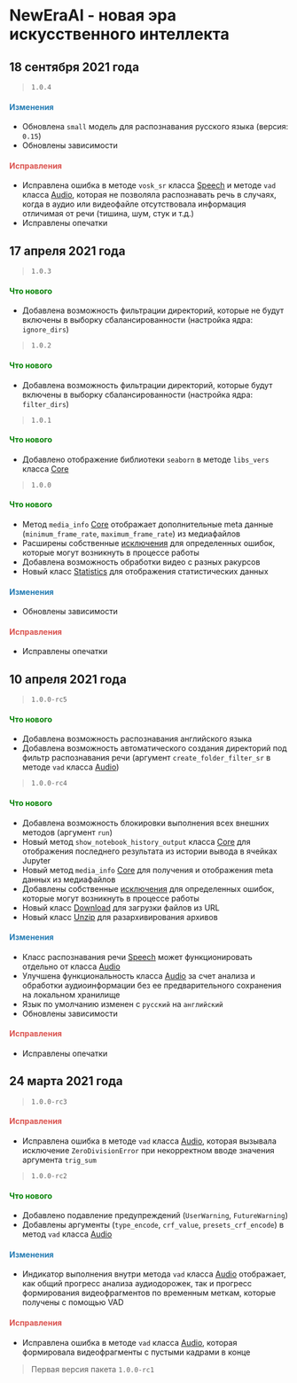 # NewEraAI - новая эра искусственного интеллекта 

## 18 сентября 2021 года

> `1.0.4`

<h4><span style="color:#247CB4;">Изменения</span></h4>

- Обновлена `small` модель для распознавания русского языка (версия: `0.15`)
- Обновлены зависимости

<h4><span style="color:#DB534F;">Исправления</span></h4>

- Исправлена ошибка в методе `vosk_sr` класса [Speech](https://github.com/DmitryRyumin/NewEraAI/blob/main/neweraai/modules/lab/speech.py) и методе `vad` класса [Audio](https://github.com/DmitryRyumin/NewEraAI/blob/main/neweraai/modules/lab/audio.py), которая не позволяла распознавать речь в случаях, когда в аудио или видеофайле отсутствовала информация отличимая от речи (тишина, шум, стук и т.д.)
- Исправлены опечатки

## 17 апреля 2021 года

> `1.0.3`

<h4><span style="color:#008000;">Что нового</span></h4>

- Добавлена возможность фильтрации директорий, которые не будут включены в выборку сбалансированности (настройка ядра: `ignore_dirs`)

> `1.0.2`

<h4><span style="color:#008000;">Что нового</span></h4>

- Добавлена возможность фильтрации директорий, которые будут включены в выборку сбалансированности (настройка ядра: `filter_dirs`)

> `1.0.1`

<h4><span style="color:#008000;">Что нового</span></h4>

- Добавлено отображение библиотеки `seaborn` в методе `libs_vers` класса [Core](https://github.com/DmitryRyumin/NewEraAI/blob/main/neweraai/modules/core/core.py)

> `1.0.0`

<h4><span style="color:#008000;">Что нового</span></h4>

- Метод `media_info` [Core](https://github.com/DmitryRyumin/NewEraAI/blob/main/neweraai/modules/core/core.py) отображает дополнительные meta данные (`minimum_frame_rate`, `maximum_frame_rate`) из медиафайлов
- Расширены собственные [исключения](https://github.com/DmitryRyumin/NewEraAI/blob/main/neweraai/modules/core/exceptions.py) для определенных ошибок, которые могут возникнуть в процессе работы
- Добавлена возможность обработки видео с разных ракурсов
- Новый класс [Statistics](https://github.com/DmitryRyumin/NewEraAI/blob/main/neweraai/modules/lab/statistics.py) для отображения статистических данных

<h4><span style="color:#247CB4;">Изменения</span></h4>

- Обновлены зависимости

<h4><span style="color:#DB534F;">Исправления</span></h4>

- Исправлены опечатки

## 10 апреля 2021 года

> `1.0.0-rc5`

<h4><span style="color:#008000;">Что нового</span></h4>

- Добавлена возможность распознавания английского языка
- Добавлена возможность автоматического создания директорий под фильтр распознавания речи (аргумент `create_folder_filter_sr` в методе `vad` класса [Audio](https://github.com/DmitryRyumin/NewEraAI/blob/main/neweraai/modules/lab/audio.py))

> `1.0.0-rc4`

<h4><span style="color:#008000;">Что нового</span></h4>

- Добавлена возможность блокировки выполнения всех внешних методов (аргумент `run`)
- Новый метод `show_notebook_history_output` класса [Core](https://github.com/DmitryRyumin/NewEraAI/blob/main/neweraai/modules/core/core.py) для отображения последнего результата из истории вывода в ячейках Jupyter
- Новый метод `media_info` [Core](https://github.com/DmitryRyumin/NewEraAI/blob/main/neweraai/modules/core/core.py) для получения и отображения meta данных из медиафайлов
- Добавлены собственные [исключения](https://github.com/DmitryRyumin/NewEraAI/blob/main/neweraai/modules/core/exceptions.py) для определенных ошибок, которые могут возникнуть в процессе работы
- Новый класс [Download](https://github.com/DmitryRyumin/NewEraAI/blob/main/neweraai/modules/lab/download.py) для загрузки файлов из URL
- Новый класс [Unzip](https://github.com/DmitryRyumin/NewEraAI/blob/main/neweraai/modules/lab/unzip.py) для разархивирования архивов

<h4><span style="color:#247CB4;">Изменения</span></h4>

- Класс распознавания речи [Speech](https://github.com/DmitryRyumin/NewEraAI/blob/main/neweraai/modules/lab/speech.py) может функционировать отдельно от класса [Audio](https://github.com/DmitryRyumin/NewEraAI/blob/main/neweraai/modules/lab/audio.py)
- Улучшена функциональность класса [Audio](https://github.com/DmitryRyumin/NewEraAI/blob/main/neweraai/modules/lab/audio.py) за счет анализа и обработки аудиоинформации без ее предварительного сохранения на локальном хранилище
- Язык по умолчанию изменен с `русский` на `английский`
- Обновлены зависимости

<h4><span style="color:#DB534F;">Исправления</span></h4>

- Исправлены опечатки

## 24 марта 2021 года

> `1.0.0-rc3`

<h4><span style="color:#DB534F;">Исправления</span></h4>

- Исправлена ошибка в методе `vad` класса [Audio](https://github.com/DmitryRyumin/NewEraAI/blob/main/neweraai/modules/lab/audio.py), которая вызывала исключение `ZeroDivisionError` при некорректном вводе значения аргумента `trig_sum`

> `1.0.0-rc2`

<h4><span style="color:#008000;">Что нового</span></h4>

- Добавлено подавление предупреждений (`UserWarning`, `FutureWarning`)
- Добавлены аргументы (`type_encode`, `crf_value`, `presets_crf_encode`) в метод `vad` класса [Audio](https://github.com/DmitryRyumin/NewEraAI/blob/main/neweraai/modules/lab/audio.py)

<h4><span style="color:#247CB4;">Изменения</span></h4>

- Индикатор выполнения внутри метода `vad` класса [Audio](https://github.com/DmitryRyumin/NewEraAI/blob/main/neweraai/modules/lab/audio.py) отображает, как общий прогресс анализа аудиодорожек, так и прогресс формирования видеофрагментов по временным меткам, которые получены с помощью VAD

<h4><span style="color:#DB534F;">Исправления</span></h4>

- Исправлена ошибка в методе `vad` класса [Audio](https://github.com/DmitryRyumin/NewEraAI/blob/main/neweraai/modules/lab/audio.py), которая формировала видеофрагменты с пустыми кадрами в конце

> Первая версия пакета `1.0.0-rc1`